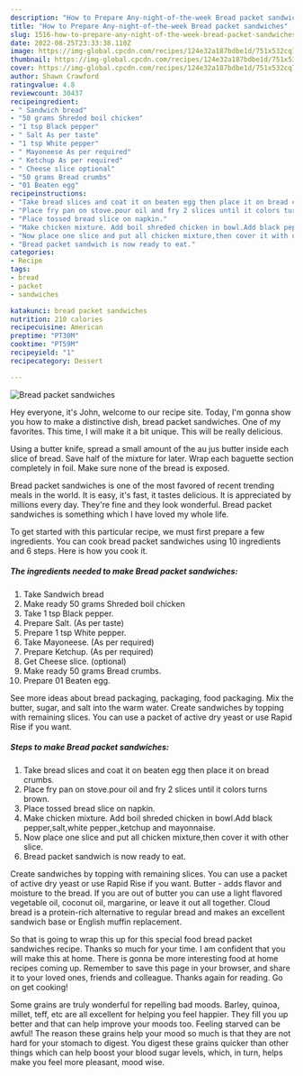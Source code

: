 ```yaml
---
description: "How to Prepare Any-night-of-the-week Bread packet sandwiches"
title: "How to Prepare Any-night-of-the-week Bread packet sandwiches"
slug: 1516-how-to-prepare-any-night-of-the-week-bread-packet-sandwiches
date: 2022-08-25T23:33:38.110Z
image: https://img-global.cpcdn.com/recipes/124e32a187bdbe1d/751x532cq70/bread-packet-sandwiches-recipe-main-photo.jpg
thumbnail: https://img-global.cpcdn.com/recipes/124e32a187bdbe1d/751x532cq70/bread-packet-sandwiches-recipe-main-photo.jpg
cover: https://img-global.cpcdn.com/recipes/124e32a187bdbe1d/751x532cq70/bread-packet-sandwiches-recipe-main-photo.jpg
author: Shawn Crawford
ratingvalue: 4.8
reviewcount: 30437
recipeingredient:
- " Sandwich bread"
- "50 grams Shreded boil chicken"
- "1 tsp Black pepper"
- " Salt As per taste"
- "1 tsp White pepper"
- " Mayoneese As per required"
- " Ketchup As per required"
- " Cheese slice optional"
- "50 grams Bread crumbs"
- "01 Beaten egg"
recipeinstructions:
- "Take bread slices and coat it on beaten egg then place it on bread crumbs."
- "Place fry pan on stove.pour oil and fry 2 slices until it colors turns brown."
- "Place tossed bread slice on napkin."
- "Make chicken mixture. Add boil shreded chicken in bowl.Add black pepper,salt,white pepper.,ketchup and mayonnaise."
- "Now place one slice and put all chicken mixture,then cover it with other slice."
- "Bread packet sandwich is now ready to eat."
categories:
- Recipe
tags:
- bread
- packet
- sandwiches

katakunci: bread packet sandwiches 
nutrition: 210 calories
recipecuisine: American
preptime: "PT30M"
cooktime: "PT59M"
recipeyield: "1"
recipecategory: Dessert

---
```



![Bread packet sandwiches](https://img-global.cpcdn.com/recipes/124e32a187bdbe1d/751x532cq70/bread-packet-sandwiches-recipe-main-photo.jpg)

Hey everyone, it's John, welcome to our recipe site. Today, I'm gonna show you how to make a distinctive dish, bread packet sandwiches. One of my favorites. This time, I will make it a bit unique. This will be really delicious.

Using a butter knife, spread a small amount of the au jus butter inside each slice of bread. Save half of the mixture for later. Wrap each baguette section completely in foil. Make sure none of the bread is exposed.

Bread packet sandwiches is one of the most favored of recent trending meals in the world. It is easy, it's fast, it tastes delicious. It is appreciated by millions every day. They're fine and they look wonderful. Bread packet sandwiches is something which I have loved my whole life.


To get started with this particular recipe, we must first prepare a few ingredients. You can cook bread packet sandwiches using 10 ingredients and 6 steps. Here is how you cook it.

<!--inarticleads1-->

##### The ingredients needed to make Bread packet sandwiches:

1. Take  Sandwich bread
1. Make ready 50 grams Shreded boil chicken
1. Take 1 tsp Black pepper.
1. Prepare  Salt. (As per taste)
1. Prepare 1 tsp White pepper.
1. Take  Mayoneese. (As per required)
1. Prepare  Ketchup. (As per required)
1. Get  Cheese slice. (optional)
1. Make ready 50 grams Bread crumbs.
1. Prepare 01 Beaten egg.


See more ideas about bread packaging, packaging, food packaging. Mix the butter, sugar, and salt into the warm water. Create sandwiches by topping with remaining slices. You can use a packet of active dry yeast or use Rapid Rise if you want. 

<!--inarticleads2-->

##### Steps to make Bread packet sandwiches:

1. Take bread slices and coat it on beaten egg then place it on bread crumbs.
1. Place fry pan on stove.pour oil and fry 2 slices until it colors turns brown.
1. Place tossed bread slice on napkin.
1. Make chicken mixture. Add boil shreded chicken in bowl.Add black pepper,salt,white pepper.,ketchup and mayonnaise.
1. Now place one slice and put all chicken mixture,then cover it with other slice.
1. Bread packet sandwich is now ready to eat.


Create sandwiches by topping with remaining slices. You can use a packet of active dry yeast or use Rapid Rise if you want. Butter - adds flavor and moisture to the bread. If you are out of butter you can use a light flavored vegetable oil, coconut oil, margarine, or leave it out all together. Cloud bread is a protein-rich alternative to regular bread and makes an excellent sandwich base or English muffin replacement. 

So that is going to wrap this up for this special food bread packet sandwiches recipe. Thanks so much for your time. I am confident that you will make this at home. There is gonna be more interesting food at home recipes coming up. Remember to save this page in your browser, and share it to your loved ones, friends and colleague. Thanks again for reading. Go on get cooking!

Some grains are truly wonderful for repelling bad moods. Barley, quinoa, millet, teff, etc are all excellent for helping you feel happier. They fill you up better and that can help improve your moods too. Feeling starved can be awful! The reason these grains help your mood so much is that they are not hard for your stomach to digest. You digest these grains quicker than other things which can help boost your blood sugar levels, which, in turn, helps make you feel more pleasant, mood wise.
